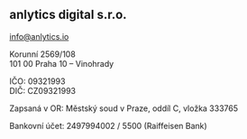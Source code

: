 ## anlytics digital s.r.o.

info@anlytics.io

Korunní 2569/108  
101 00  Praha 10 – Vinohrady

IČO: 09321993  
DIČ: CZ09321993

Zapsaná v OR:
Městský soud v Praze, oddíl C, vložka 333765

Bankovní účet:
2497994002 / 5500 (Raiffeisen Bank)
